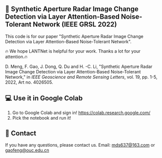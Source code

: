 ## 📖 Synthetic Aperture Radar Image Change Detection via Layer Attention-Based Noise-Tolerant Network (IEEE GRSL 2022)

This code is for our paper "Synthetic Aperture Radar Image Change Detection via Layer Attention-Based Noise-Tolerant Network".

🔥 We hope LANTNet is helpful for your work. Thanks a lot for your attention.🔥

D. Meng, F. Gao, J. Dong, Q. Du and H. -C. Li, "Synthetic Aperture Radar Image Change Detection via Layer Attention-Based Noise-Tolerant Network," in *IEEE Geoscience and Remote Sensing Letters*, vol. 19, pp. 1-5, 2022, Art no. 4026505. <br>

## 💻 Use it in Google Colab

1. Go to Google Colab and sign in! https://colab.research.google.com/
2. Pick the notebook and run it!  <br>

## 📧 Contact

If you have any questions, please contact us. Email: mds637@163.com or  gaofeng@ouc.edu.cn 
